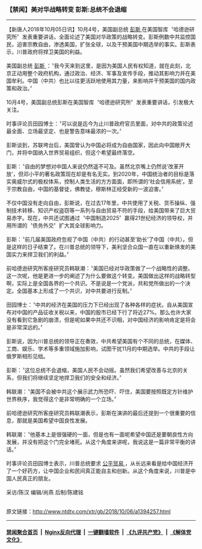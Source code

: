 ### 【禁闻】美对华战略转变 彭斯:总统不会退缩
------------------------

<div class="wysiwyg">
 【新唐人2018年10月05日讯】10月4号，美国副总统
 <a href="http://www.ntdtv.com/xtr/gb/articlelistbytag_彭斯.html" target="_blank">
  彭斯
 </a>
 在美国智库〝哈德逊研究所〞发表重要讲话，全面论述了美国对华政策的战略转变。彭斯例数中共监控国民，迫害宗教自由，渗透美国，扩张全球，以及干预美国中期选举的事实。彭斯表示，川普政府将捍卫美国的利益。
 <br/>
 <br/>
 美国副总统
 <a href="http://www.ntdtv.com/xtr/gb/articlelistbytag_彭斯.html" target="_blank">
  彭斯
 </a>
 ：〝我今天来到这里，是因为美国人民有权知道，就在此刻，北京正动用整个政府机构，通过政治、经济、军事及宣传手段，推动其影响力并在美国牟利。中国（中共）也比以往更活跃地使用其力量，来影响并干预美国的国内政策和政治。〞
 <br/>
 <br/>
 10月4号，美国副总统彭斯在美国智库〝哈德逊研究所〞发表重要讲话，引发极大关注。
 <br/>
 <br/>
 时事评论员田园博士：〝可以说是迄今为止川普政府官员里面，对中共的政策论述最全面、立场最坚定、也是警告意味最浓的一次。〞
 <br/>
 <br/>
 彭斯谈到，苏联垮台后，美国曾认为中国必将成为自由国家，因此向中国敞开大门，并将中国纳入世界贸易组织，但这个希望最终落空。
 <br/>
 <br/>
 彭斯：〝自由的梦想对中国人来说仍然遥不可及。虽然北京嘴上仍然说‘改革开放’，但邓小平的著名政策现在却是有名无实。到2020年，中国统治者的目标是落实奥威尔式的极权体系，控制人类生活的方方面面，即所谓的‘社会信用系统’。至于宗教自由，中国的基督徒，佛教徒，穆斯林正经受新的一波迫害。〞
 <br/>
 <br/>
 不仅中国没有走向自由，彭斯说，在过去17年里，中共使用了关税、货币操纵、强制技术转移、知识产权盗窃等一系列与自由贸易不符的手段，给美国带来了巨大贸易赤字。现在，中共还试图通过〝中国制造2025〞赢得21世纪经济的领导权，并用所谓的〝债务外交〞扩大其全球影响力。
 <br/>
 <br/>
 彭斯：〝前几届美国政府忽视了中国（中共）的行动甚至‘助长’了中国（中共）。但是这样的日子结束了。在川普总统的领导下，美利坚合众国一直在以重新焕发的美国实力来捍卫我们的利益。〞
 <br/>
 <br/>
 前哈德逊研究所客座研究员韩联潮：〝美国已经对华政策做了一个战略性的调整。这一次呢，他是更进一步的阐述了为什么要做这个转变。美国做出这样的战略转型啊，实际上是全国各界的一个共识。不是说是一个党派，共和党所做出的一个决定。全国基本上形成了一个共识，对中共要进行反制。〞
 <br/>
 <br/>
 田园博士：〝中共的经济在美国的压力下已经出现了各种各样的症状。自从美国宣布对中国的产品征收关税以来，中国的股市已经下行了将近27%。那么也许大家没有看到它急剧的崩溃，但是呢如果中共还不识相，对中国经济的影响肯定是将会是非常深远的。〞
 <br/>
 <br/>
 彭斯说，因为川普总统的领导正在奏效，中共希望美国有个不同的总统，在媒体、工商、娱乐、学术等多重领域施加影响，试图干扰11月的中期选举。中共的手段让俄罗斯相形见绌。
 <br/>
 <br/>
 彭斯：〝这位总统不会退缩，美国人民不会动摇。虽然我们希望改善与北京的关系，但我们将继续坚定地捍卫我们的安全和经济。〞
 <br/>
 <br/>
 韩联潮：〝美国不会被中共这个展示武力所恐吓、吓住，美国要按照既定方针维护世界秩序，我觉得这个是非常明确的一个立场。〞
 <br/>
 <br/>
 前哈德逊研究所客座研究员韩联潮表示，彭斯在演讲的最后还提到一个很重要的信息，那就是美国希望中国良性发展。
 <br/>
 <br/>
 韩联潮：〝他基本上是很强硬的一面，但是也有一面呢希望中国还是要朝良性方向发展，并没有把这个门完全堵死。从这个角度来讲呢，我说这是一篇非常平衡的讲话。〞
 <br/>
 <br/>
 时事评论员田园博士表示，川普总统要求
 <a href="http://www.ntdtv.com/xtr/gb/articlelistbytag_公平贸易.html" target="_blank">
  公平贸易
 </a>
 ，从长远来看是给中国经济开了一个好药方，让中国企业和民间真正能自主和创新。从这个角度来说，川普是中国人民真正的朋友。
 <br/>
 <br/>
 采访/陈汉 编辑/尚燕 后制/陈建铭
</div>

<br/>原文链接：http://www.ntdtv.com/xtr/gb/2018/10/06/a1394257.html


------------------------
#### [禁闻聚合首页](https://github.com/gfw-breaker/banned-news/blob/master/README.md) &nbsp;|&nbsp; [Nginx反向代理](https://github.com/gfw-breaker/open-proxy/blob/master/README.md) &nbsp;|&nbsp; [一键翻墙软件](https://github.com/gfw-breaker/nogfw/blob/master/README.md) &nbsp;|&nbsp; [《九评共产党》](https://github.com/gfw-breaker/9ping.md/blob/master/README.md#九评之一评共产党是什么) &nbsp;|&nbsp; [《解体党文化》](https://github.com/gfw-breaker/jtdwh.md/blob/master/README.md#绪论)